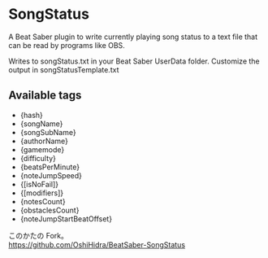 # SongStatus
A Beat Saber plugin to write currently playing song status to a text file that can be read by programs like OBS.

Writes to songStatus.txt in your Beat Saber UserData folder. Customize the output in songStatusTemplate.txt

## Available tags
* {hash}
* {songName} 
* {songSubName}
* {authorName}
* {gamemode}
* {difficulty}
* {beatsPerMinute}
* {noteJumpSpeed}
* {[isNoFail]}
* {[modifiers]}
* {notesCount}
* {obstaclesCount}
* {noteJumpStartBeatOffset}

このかたの Fork。  
https://github.com/OshiHidra/BeatSaber-SongStatus

